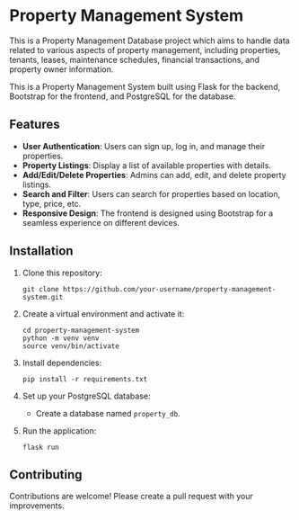 # Property Management System
This is a Property Management Database project which aims to handle data related to various aspects of property management, including properties, tenants, leases, maintenance schedules, financial transactions, and property owner information.

This is a Property Management System built using Flask for the backend, Bootstrap for the frontend, and PostgreSQL for the database.

## Features

- **User Authentication**: Users can sign up, log in, and manage their properties.
- **Property Listings**: Display a list of available properties with details.
- **Add/Edit/Delete Properties**: Admins can add, edit, and delete property listings.
- **Search and Filter**: Users can search for properties based on location, type, price, etc.
- **Responsive Design**: The frontend is designed using Bootstrap for a seamless experience on different devices.

## Installation

1. Clone this repository:
   ```
   git clone https://github.com/your-username/property-management-system.git
   ```

2. Create a virtual environment and activate it:
   ```
   cd property-management-system
   python -m venv venv
   source venv/bin/activate
   ```

3. Install dependencies:
   ```
   pip install -r requirements.txt
   ```

4. Set up your PostgreSQL database:
   - Create a database named `property_db`.

5. Run the application:
   ```
   flask run
   ```

## Contributing

Contributions are welcome! Please create a pull request with your improvements.

